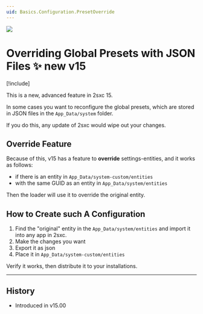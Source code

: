 ```yaml
---
uid: Basics.Configuration.PresetOverride
---
```


<img src="~/assets/features/settings-stack.svg" class="feature">

# Overriding Global Presets with JSON Files ✨ new v15

[!include[](~/pages/basics/stack/_shared-float-summary.md)]
<style>.context-box-summary .data-configuration { visibility: visible; }</style>

This is a new, advanced feature in 2sxc 15.

In some cases you want to reconfigure the global presets, which are stored in JSON files in the `App_Data/system` folder.

If you do this, any update of 2sxc would wipe out your changes.

## Override Feature

Because of this, v15 has a feature to **override** settings-entities, and it works as follows:

* if there is an entity in `App_Data/system-custom/entities`
* with the same GUID as an entity in `App_Data/system/entities`

Then the loader will use it to override the original entity.

## How to Create such A Configuration

1. Find the "original" entity in the `App_Data/system/entities` and import it into any app in 2sxc.
1. Make the changes you want
1. Export it as json
1. Place it in `App_Data/system-custom/entities`

Verify it works, then distribute it to your installations.


---

## History

* Introduced in v15.00
